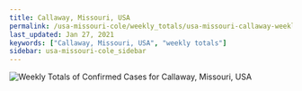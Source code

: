 ```yaml
---
title: Callaway, Missouri, USA
permalink: /usa-missouri-cole/weekly_totals/usa-missouri-callaway-weekly_totals.html
last_updated: Jan 27, 2021
keywords: ["Callaway, Missouri, USA", "weekly totals"]
sidebar: usa-missouri-cole_sidebar
---
```


![Weekly Totals of Confirmed Cases for Callaway, Missouri, USA](/covid_tracker/images/graphs/usa-missouri-callaway-weekly_totals_graph.png)

